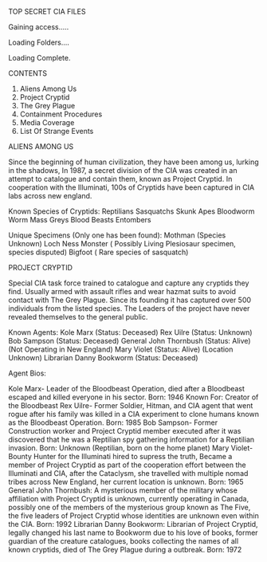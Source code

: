 TOP SECRET CIA FILES

Gaining access.....

Loading Folders....

Loading Complete.

CONTENTS
1. Aliens Among Us
2. Project Cryptid
3. The Grey Plague
4. Containment Procedures
5. Media Coverage
6. List Of Strange Events

ALIENS AMONG US

Since the beginning of human civilization, they have been among us, lurking in the shadows, In 1987, a secret division of the CIA was created in an attempt to catalogue and contain them, known as Project Cryptid. In cooperation with the Illuminati, 100s of Cryptids have been captured in CIA labs across new england.

Known Species of Cryptids:
Reptilians
Sasquatchs
Skunk Apes
Bloodworm
Worm Mass
Greys
Blood Beasts
Entombers

Unique Specimens (Only one has been found):
Mothman (Species Unknown)
Loch Ness Monster ( Possibly Living Plesiosaur specimen, species disputed)
Bigfoot ( Rare species of sasquatch)

PROJECT CRYPTID

Special CIA task force trained to catalogue and capture any cryptids they find. Usually armed with assault rifles and wear hazmat suits to avoid contact with The Grey Plague. Since its founding it has captured over 500 individuals from the listed species. The Leaders of the project have never revealed themselves to the general public.

Known Agents:
Kole Marx (Status: Deceased)
Rex Uilre (Status: Unknown)
Bob Sampson (Status: Deceased)
General John Thornbush (Status: Alive) (Not Operating in New England)
Mary Violet (Status: Alive) (Location Unknown)
Librarian Danny Bookworm (Status: Deceased)

Agent Bios:

Kole Marx- Leader of the Bloodbeast Operation, died after a Bloodbeast escaped and killed everyone in his sector. Born: 1946 Known For: Creator of the Bloodbeast
Rex Uilre- Former Soldier, Hitman, and CIA agent that went rogue after his family was killed in a CIA experiment to clone humans known as the Bloodbeast Operation. Born: 1985
Bob Sampson- Former Construction worker and Project Cryptid member executed after it was discovered that he was a Reptilian spy gathering information for a Reptilian invasion. Born: Unknown (Reptilian, born on the home planet)
Mary Violet- Bounty Hunter for the Illuminati hired to supress the truth, Became a member of Project Cryptid as part of the cooperation effort between the Illuminati and CIA, after the Cataclysm, she travelled with multiple nomad tribes across New England, her current location is unknown. Born: 1965
General John Thornbush: A mysterious member of the military whose affiliation with Project Cryptid is unknown, currently operating in Canada, possibly one of the members of the mysterious group known as The Five, the five leaders of Project Cryptid whose identities are unknown even within the CIA. Born: 1992
Librarian Danny Bookworm: Librarian of Project Cryptid, legally changed his last name to Bookworm due to his love of books, former guardian of the creature catalogues, books collecting the names of all known cryptids, died of The Grey Plague during a outbreak. Born: 1972

